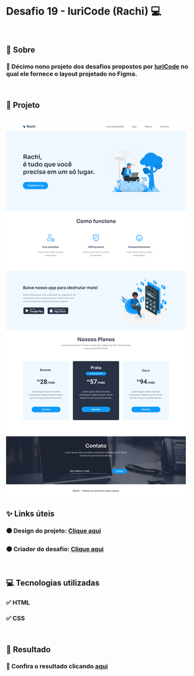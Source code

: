 # Desafio 19 - IuriCode (Rachi) 💻

<br>

## 📌 Sobre

### 🥇 Décimo nono projeto dos desafios propostos por  <a href="https://www.linkedin.com/in/iuricode/" target="_blank">IuriCode</a> no qual ele fornece o layout projetado no Figma.

<br>

## 🎯 Projeto

<br>

<img src="./assets/design/rachi.jpg">

<br>

## ✨ Links úteis

### ⚫ Design do projeto: <a href="https://www.figma.com/file/Yb9IBH56g7T1hdIyZ3BMNO/Desafios---Codelândia?node-id=41733%3A754" target="_blank">Clique aqui</a>
### ⚫ Criador do desafio: <a href="https://www.linkedin.com/in/iuricode/" target="_blank">Clique aqui</a>
  
<br>

## 💻 Tecnologias utilizadas

### ✅ HTML
### ✅ CSS

<br>

## 🎉 Resultado

### 🧐 Confira o resultado clicando <a href="https://rachi-torrico.netlify.app" target="_blank">aqui</a>
